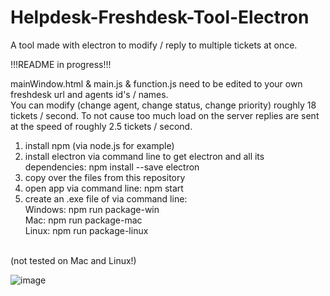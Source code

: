 # Helpdesk-Freshdesk-Tool-Electron
A tool made with electron to modify / reply to multiple tickets at once.

!!!README in progress!!!

mainWindow.html & main.js & function.js need to be edited to your own freshdesk url and agents id's / names.
<br>
You can modify (change agent, change status, change priority) roughly 18 tickets / second.
To not cause too much load on the server replies are sent at the speed of roughly 2.5 tickets / second.
<br>

  1. install npm (via node.js for example)
  2. install electron via command line to get electron and all its dependencies: npm install --save electron
  3. copy over the files from this repository
  4. open app via command line: npm start
  5. create an .exe file of via command line:<br>
      Windows: npm run package-win<br>
      Mac: npm run package-mac<br>
      Linux: npm run package-linux<br>
<br>
(not tested on Mac and Linux!)<br>

![image](https://user-images.githubusercontent.com/92596776/137599238-0bb2e906-0d08-48f6-9881-0462dc7866b1.png)

